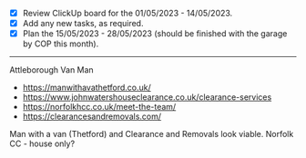 - [x] Review ClickUp board for the 01/05/2023 - 14/05/2023.
- [x] Add any new tasks, as required.
- [x] Plan the 15/05/2023 - 28/05/2023 (should be finished with the garage by COP this month).

---

Attleborough Van Man
- https://manwithavathetford.co.uk/
- https://www.johnwatershouseclearance.co.uk/clearance-services
- https://norfolkhcc.co.uk/meet-the-team/
- https://clearancesandremovals.com/

Man with a van (Thetford) and Clearance and Removals look viable. Norfolk CC - house only?
